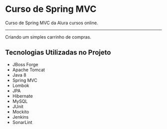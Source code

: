 # Curso de Spring MVC
Curso de Spring MVC da Alura cursos online.
*** 
Criando um simples carrinho de compras.
## Tecnologias Utilizadas no Projeto
- JBoss Forge
- Apache Tomcat
- Java 8
- Spring MVC
- Lombok
- JPA
- Hibernate
- MySQL
- JUnit
- Mockito
- Jenkins
- SonarLint
